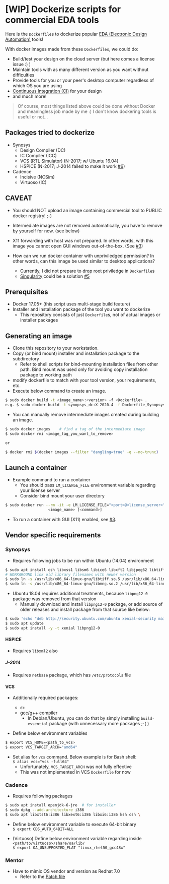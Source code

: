 # [WIP] Dockerize scripts for commercial EDA tools

Here is the `Dockerfile`s to dockerize popular [EDA (Electronic Design Automation)](https://en.wikipedia.org/wiki/Electronic_design_automation) tools!

With docker images made from these `Dockerfiles`, we could do:
 * Build/test your design on the cloud server (but here comes a license issue :) )
 * Maintain tools with as many different version as you want without difficulties
 * Provide tools for you or your peer's desktop computer regardless of which OS you are using
 * [Continuous Integration (CI)](https://en.wikipedia.org/wiki/Continuous_integration) for your design
 * and much more!

> Of course, most things listed above could be done without Docker and meaningless job made by me :)
> I don't know dockering tools is useful or not...

## Packages tried to dockerize
 - Synosys
   - Design Compiler (DC)
   - IC Compiler (ICC)
   - VCS (RTL Simulator) (N-2017; w/ Ubuntu 16.04)
   - HSPICE (N-2017; J-2014 failed to make it work [#6][i6])
 - Cadence
   - Incisive (NCSim)
   - Virtuoso (IC)

## CAVEAT
  - You should NOT upload an image containing commercial tool to PUBLIC docker registry! ;-)

  - Intermediate images are not removed automatically, you have to remove by yourself for now. (see below)

  - X11 forwarding with host was not prepared. In other words, with this image you cannot open GUI windows out-of-the-box. (See [#3][i3])

  - How can we run docker container with unpriviledged permission? In other words, can this image be used similar to desktop applications?
    - Currently, I did not prepare to drop root priviledge in `Dockerfile`s
    - [Singularity](https://www.sylabs.io) could be a solution [#5][i5]

## Prerequisites
  - Docker 17.05+ (this script uses multi-stage build feature)
  - Installer and installation package of the tool you want to dockerize
     - This repository consists of just `Dockerfile`s, not of actual images or installer packages

## Generating an image
  
  - Clone this repository to your workstation.
  - Copy (or bind mount) installer and installation package to the subdirectory
     - Refer to shell scripts for bind-mounting installation files from other path. Bind mount was used only for avoiding copy installation package to working path
  - modify dockerfile to match with your tool version, your requirements, etc.
  - Execute below command to create an image.  
```bash
$ sudo docker build -t <image_name>:<version> -f <Dockerfile> .
e.g. $ sudo docker build -t synopsys_dc:X-2020.4 -f Dockerfile_Synopsys_DC .
```
  - You can manually remove intermediate images created during building an image.
```bash
$ sudo docker images    # find a tag of the intermediate image
$ sudo docker rmi <image_tag_you_want_to_remove>

or

$ docker rmi $(docker images --filter "dangling=true" -q --no-trunc)
```

## Launch a container
  - Example command to run a container
    - You should pass `LM_LICENSE_FILE` environment variable regarding your license server
    - Consider bind mount your user directory
```bash
$ sudo docker run --rm -it -e LM_LICENSE_FILE="<port>@<license_server>" \
                   <image_name> [<command>]
```
  - To run a container with GUI (X11) enabled, see [#3][i3].

## Vendor specific requirements

### Synopsys

 - Requires following jobs to be run within Ubuntu (14.04) environment
```bash
$ sudo apt install csh libxss1 libsm6 libice6 libxft2 libjpeg62 libtiff5 libmng2 libpng12-0
# WORKAROUND link old library filenames with newer version
$ sudo ln -s /usr/lib/x86_64-linux-gnu/libtiff.so.5 /usr/lib/x86_64-linux-gnu/libtiff.so.3
$ sudo ln -s /usr/lib/x86_64-linux-gnu/libmng.so.2 /usr/lib/x86_64-linux-gnu/libmng.so.1
```

 - Ubuntu 18.04 requires additional treatments, because `libpng12-0` package was removed from that version
   - Manually download and install `libpng12-0` package, or add source of older releases and install package from that source like below:
```bash
$ sudo 'echo "deb http://security.ubuntu.com/ubuntu xenial-security main" >> /etc/apt/sources.list'
$ sudo apt update
$ sudo apt install -y -t xenial libpng12-0
```

#### HSPICE
 - Requires `libxml2` also
 
##### J-2014
 - Requires `netbase` package, which has `/etc/protocols` file

#### VCS
 - Additionally required packages:
   - `dc`
   - gcc/g++ compiler
     - In Debian/Ubuntu, you can do that by simply installing `build-essential` package (with unnecessary more packages ;-( )

 - Define below environment variables
```bash
$ export VCS_HOME=<path_to_vcs>
$ export VCS_TARGET_ARCH="amd64"
```

 - Set alias for `vcs` command. Below example is for Bash shell:    
`$ alias vcs="vcs -full64"`
   - Unfortunately, `VCS_TARGET_ARCH` was not fully effective
   - This was not implemented in VCS `Dockerfile` for now    

### Cadence

 - Requires following packages
```bash
$ sudo apt install openjdk-6-jre  # for installer
$ sudo dpkg --add-architecture i386
$ sudo apt libxtst6:i386 libxext6:i386 libxi6:i386 ksh csh \
```

 - Define below environment variable to execute 64-bit binary  
`$ export CDS_AUTO_64BIT=ALL`

 - (Virtuoso) Define below environment variable regarding inside `<path/to/virtuoso>/share/oa/lib/`  
`$ export OA_UNSUPPORTED_PLAT "linux_rhel50_gcc48x"`

### Mentor

 - Have to mimic OS vendor and version as Redhat 7.0
   - Refer to the [Patch file](https://github.com/limerainne/Dockerize-EDA/blob/master/patches/mentor_calibre_os_as_rh7.patch)

[i3]: https://github.com/limerainne/Dockerize-EDA/issues/3
[i5]: https://github.com/limerainne/Dockerize-EDA/issues/5
[i6]: https://github.com/limerainne/Dockerize-EDA/issues/6
